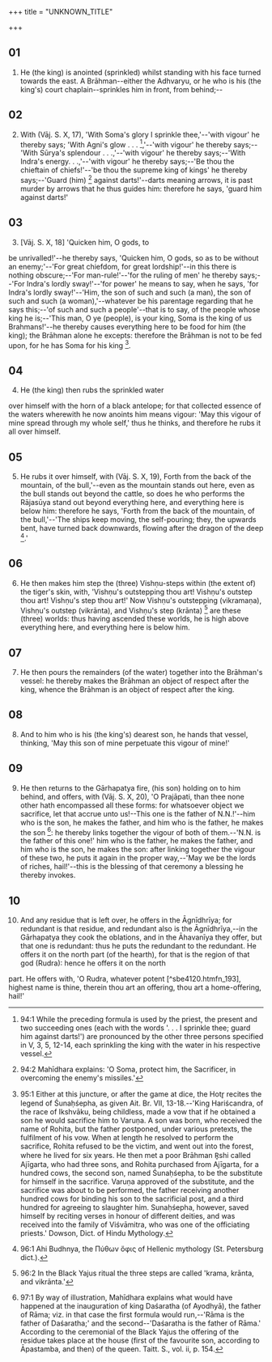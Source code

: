 +++
title = "UNKNOWN_TITLE"

+++


## 01
1. He (the king) is anointed (sprinkled) whilst standing with his face turned towards the east. A Brāhman--either the Adhvaryu, or he who is his (the king's) court chaplain--sprinkles him in front, from behind;--

## 02
2. With (Vāj. S. X, 17), 'With Soma's glory I sprinkle thee,'--'with vigour' he thereby says; 'With Agni's glow . . . [^fn_187],'--'with vigour' he thereby says;--'With Sūrya's splendour . . .,'--'with vigour' he thereby says;--'With Indra's energy. . .,'--'with vigour' he thereby says;--'Be thou the chieftain of chiefs!'--'be thou the supreme king of kings' he thereby says;--'Guard (him) [^fn_188] against darts!'--darts meaning arrows, it is past murder by arrows that he thus guides him: therefore he says, 'guard him against darts!'

[^fn_187]: 94:1 While the preceding formula is used by the priest, the present and two succeeding ones (each with the words '. . . I sprinkle thee; guard him against darts!') are pronounced by the other three persons specified in V, 3, 5, 12-14, each sprinkling the king with the water in his respective vessel.

[^fn_188]: 94:2 Mahīdhara explains: 'O Soma, protect him, the Sacrificer, in overcoming the enemy's missiles.'

## 03
3. [Vāj. S. X, 18] 'Quicken him, O gods, to

be unrivalled!'--he thereby says, 'Quicken him, O gods, so as to be without an enemy;'--'For great chiefdom, for great lordship!'--in this there is nothing obscure;--'For man-rule!'--'for the ruling of men' he thereby says;--'For Indra's lordly sway!'--'for power' he means to say, when he says, 'for Indra's lordly sway!'--'Him, the son of such and such (a man), the son of such and such (a woman),'--whatever be his parentage regarding that he says this;--'of such and such a people'--that is to say, of the people whose king he is;--'This man, O ye (people), is your king, Soma is the king of us Brahmans!'--he thereby causes everything here to be food for him (the king); the Brāhman alone he excepts: therefore the Brāhman is not to be fed upon, for he has Soma for his king [^fn_189].

[^fn_189]: 95:1 Either at this juncture, or after the game at dice, the Hotr̥ recites the legend of Śunaḥśepha, as given Ait. Br. VII, 13-18.--'King Hariścandra, of the race of Ikshvāku, being childless, made a vow that if he obtained a son he would sacrifice him to Varuṇa. A son was born, who received the name of Rohita, but the father postponed, under various pretexts, the fulfilment of his vow. When at length he resolved to perform the sacrifice, Rohita refused to be the victim, and went out into the forest, where he lived for six years. He then met a poor Brāhman R̥shi called Ajīgarta, who had three sons, and Rohita purchased from Ajīgarta, for a hundred cows, the second son, named Śunaḥśepha, to be the substitute for himself in the sacrifice. Varuṇa approved of the substitute, and the sacrifice was about to be performed, the father receiving another hundred cows for binding his son to the sacrificial post, and a third hundred for agreeing to slaughter him. Sunaḥśepha, however, saved himself by reciting verses in honour of different deities, and was received into the family of Viśvāmitra, who was one of the officiating priests.' Dowson, Dict. of Hindu Mythology.

## 04
4. He (the king) then rubs the sprinkled water

over himself with the horn of a black antelope; for that collected essence of the waters wherewith he now anoints him means vigour: 'May this vigour of mine spread through my whole self,' thus he thinks, and therefore he rubs it all over himself.

## 05
5. He rubs it over himself, with (Vāj. S. X, 19), Forth from the back of the mountain, of the bull,'--even as the mountain stands out here, even as the bull stands out beyond the cattle, so does he who performs the Rājasūya stand out beyond everything here, and everything here is below him: therefore he says, 'Forth from the back of the mountain, of the bull,'--'The ships keep moving, the self-pouring; they, the upwards bent, have turned back downwards, flowing after the dragon of the deep [^fn_190].'

[^fn_190]: 96:1 Ahi Budhnya, the Πύθων ὄφις of Hellenic mythology (St. Petersburg dict.).

## 06
6. He then makes him step the (three) Vishṇu-steps within (the extent of) the tiger's skin, with, 'Vishṇu's outstepping thou art! Vishṇu's outstep thou art! Vishṇu's step thou art!' Now Vishṇu's outstepping (vikramaṇa), Vishṇu's outstep (vikrānta), and Vishṇu's step (krānta) [^fn_191] are these (three) worlds: thus having ascended these worlds, he is high above everything here, and everything here is below him.

[^fn_191]: 96:2 In the Black Yajus ritual the three steps are called 'krama, krānta, and vikrānta.'

## 07
7. He then pours the remainders (of the water) together into the Brāhman's vessel: he thereby makes the Brāhman an object of respect after the king, whence the Brāhman is an object of respect after the king.

## 08
8. And to him who is his (the king's) dearest son, he hands that vessel, thinking, 'May this son of mine perpetuate this vigour of mine!'

## 09
9. He then returns to the Gārhapatya fire, (his son) holding on to him behind, and offers, with (Vāj. S. X, 20), 'O Prajāpati, than thee none other hath encompassed all these forms: for whatsoever object we sacrifice, let that accrue unto us!--This one is the father of N.N.!'--him who is the son, he makes the father, and him who is the father, he makes the son [^fn_192]: he thereby links together the vigour of both of them.--'N.N. is the father of this one!' him who is the father, he makes the father, and him who is the son, he makes the son: after linking together the vigour of these two, he puts it again in the proper way,--'May we be the lords of riches, hail!'--this is the blessing of that ceremony a blessing he thereby invokes.

[^fn_192]: 97:1 By way of illustration, Mahīdhara explains what would have happened at the inauguration of king Daśaratha (of Ayodhyā), the father of Rāma; viz. in that case the first formula would run,--'Rāma is the father of Daśaratha;' and the second--'Daśaratha is the father of Rāma.' According to the ceremonial of the Black Yajus the offering of the residue takes place at the house (first of the favourite son, according to Āpastamba, and then) of the queen. Taitt. S., vol. ii, p. 154.

## 10
10. And any residue that is left over, he offers in the Āgnīdhrīya; for redundant is that residue, and redundant also is the Āgnīdhrīya,--in the Gārhapatya they cook the oblations, and in the Āhavanīya they offer, but that one is redundant: thus he puts the redundant to the redundant. He offers it on the north part (of the hearth), for that is the region of that god (Rudra): hence he offers it on the north

part. He offers with, 'O Rudra, whatever potent [^sbe4120.htmfn_193], highest name is thine, therein thou art an offering, thou art a home-offering, hail!'

